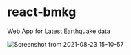 # react-bmkg
Web App for Latest Earthquake data

![Screenshot from 2021-08-23 15-10-57](https://user-images.githubusercontent.com/65211786/130413351-54452f08-ebb3-4702-9d9e-612d12476984.png)
